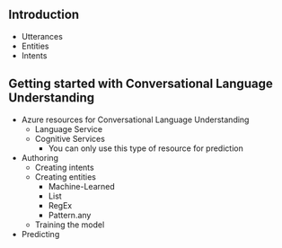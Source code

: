 ## Introduction
  - Utterances
  - Entities
  - Intents
## Getting started with Conversational Language Understanding
  - Azure resources for Conversational Language Understanding
    - Language Service
    - Cognitive Services
      - You can only use this type of resource for prediction
  - Authoring
    - Creating intents
    - Creating entities
      - Machine-Learned
      - List
      - RegEx
      - Pattern.any
    - Training the model
  - Predicting